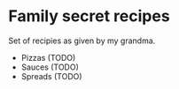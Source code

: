 # Family secret recipes

Set of recipies as given by my grandma.

* Pizzas (TODO)
* Sauces (TODO)
* Spreads (TODO)